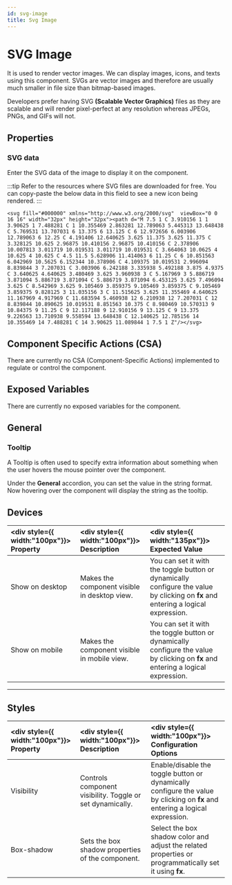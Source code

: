 ```yaml
---
id: svg-image
title: Svg Image
---
```

# SVG Image

It is used to render vector images. We can display images, icons, and texts using this component. SVGs are vector images and therefore are usually much smaller in file size than bitmap-based images.

Developers prefer having SVG **(Scalable Vector Graphics)** files as they are scalable and will render pixel-perfect at any resolution whereas JPEGs, PNGs, and GIFs will not. 

<div style={{paddingTop:'24px'}}>

## Properties

### SVG data

Enter the SVG data of the image to display it on the component. 

:::tip
Refer to the resources where SVG files are downloaded for free. You can copy-paste the below data in this field to see a new icon being rendered.
:::

```
<svg fill="#000000" xmlns="http://www.w3.org/2000/svg"  viewBox="0 0 16 16" width="32px" height="32px"><path d="M 7.5 1 C 3.910156 1 1 3.90625 1 7.488281 C 1 10.355469 2.863281 12.789063 5.445313 13.648438 C 5.769531 13.707031 6 13.375 6 13.125 C 6 12.972656 6.003906 12.789063 6 12.25 C 4.191406 12.640625 3.625 11.375 3.625 11.375 C 3.328125 10.625 2.96875 10.410156 2.96875 10.410156 C 2.378906 10.007813 3.011719 10.019531 3.011719 10.019531 C 3.664063 10.0625 4 10.625 4 10.625 C 4.5 11.5 5.628906 11.414063 6 11.25 C 6 10.851563 6.042969 10.5625 6.152344 10.378906 C 4.109375 10.019531 2.996094 8.839844 3 7.207031 C 3.003906 6.242188 3.335938 5.492188 3.875 4.9375 C 3.640625 4.640625 3.480469 3.625 3.960938 3 C 5.167969 3 5.886719 3.871094 5.886719 3.871094 C 5.886719 3.871094 6.453125 3.625 7.496094 3.625 C 8.542969 3.625 9.105469 3.859375 9.105469 3.859375 C 9.105469 3.859375 9.828125 3 11.035156 3 C 11.515625 3.625 11.355469 4.640625 11.167969 4.917969 C 11.683594 5.460938 12 6.210938 12 7.207031 C 12 8.839844 10.890625 10.019531 8.851563 10.375 C 8.980469 10.570313 9 10.84375 9 11.25 C 9 12.117188 9 12.910156 9 13.125 C 9 13.375 9.226563 13.710938 9.558594 13.648438 C 12.140625 12.785156 14 10.355469 14 7.488281 C 14 3.90625 11.089844 1 7.5 1 Z"/></svg>
```

</div>

<div style={{paddingTop:'24px'}}>

## Component Specific Actions (CSA)

There are currently no CSA (Component-Specific Actions) implemented to regulate or control the component.

</div>

<div style={{paddingTop:'24px'}}>

## Exposed Variables

There are currently no exposed variables for the component.

</div>

<div style={{paddingTop:'24px'}}>

## General

### Tooltip

A Tooltip is often used to specify extra information about something when the user hovers the mouse pointer over the component.

Under the <b>General</b> accordion, you can set the value in the string format. Now hovering over the component will display the string as the tooltip.

</div>

<div style={{paddingTop:'24px'}}>

## Devices

| <div style={{ width:"100px"}}> Property </div> | <div style={{ width:"100px"}}> Description </div> | <div style={{ width:"135px"}}> Expected Value </div> |
|:--------------- |:----------------------------------------- | :------------------------------------------------------------------------------------------------------------- |
| Show on desktop | Makes the component visible in desktop view. | You can set it with the toggle button or dynamically configure the value by clicking on **fx** and entering a logical expression. |
| Show on mobile  | Makes the component visible in mobile view.  | You can set it with the toggle button or dynamically configure the value by clicking on **fx** and entering a logical expression. |

</div>

<div style={{paddingTop:'24px'}}>

---

## Styles

| <div style={{ width:"100px"}}> Property </div> | <div style={{ width:"100px"}}> Description </div> | <div style={{ width:"100px"}}> Configuration Options </div> |
|:------------ |:-------------|:--------- |
| Visibility | Controls component visibility. Toggle or set dynamically. | Enable/disable the toggle button or dynamically configure the value by clicking on **fx** and entering a logical expression. |
| Box-shadow | Sets the box shadow properties of the component. | Select the box shadow color and adjust the related properties or programmatically set it using **fx**. |

</div>
